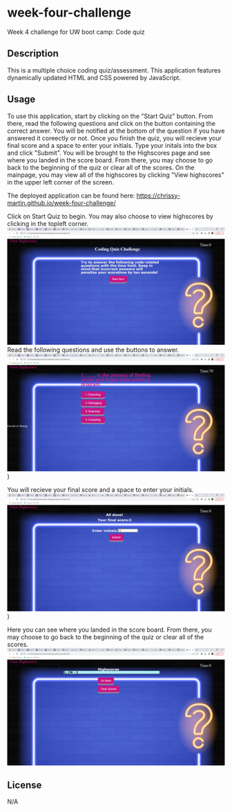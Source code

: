 # week-four-challenge
Week 4 challenge for UW boot camp: Code quiz


## Description
This is a multiple choice coding quiz/assessment. This application features dynamically updated HTML and CSS powered by JavaScript. 
 

## Usage
To use this application, start by clicking on the "Start Quiz" button. From there, read the following questions and click on the button containing the correct answer. You will be notified at the bottom of the question if you have answered it coreectly or not. Once you finish the quiz, you will recieve your final score and a space to enter your initials. Type your initals into the box and click "Submit". You will be brought to the Highscores page and see where you landed in the score board. From there, you may choose to go back to the beginning of the quiz or clear all of the scores. On the mainpage, you may view all of the highscores by clicking "View highscores" in the upper left corner of the screen. 


The deployed application can be found here: https://chrissy-martin.github.io/week-four-challenge/

Click on Start Quiz to begin. You may also choose to view highscores by clicking in the topleft corner.
![alt text](./assets/screenshots/SS1.png)
Read the following questions and use the buttons to answer. 
![alt text](./assets/screenshots/SS2.png))

You will recieve your final score and a space to enter your initials.
![alt text](./assets/screenshots/SS3.png))


Here you can see where you landed in the score board. From there, you may choose to go back to the beginning of the quiz or clear all of the scores.
![alt text](./assets/screenshots/SS4.png)


## License

N/A